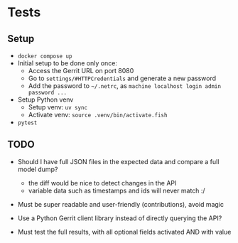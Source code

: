 # Tests

## Setup

- `docker compose up`
- Initial setup to be done only once:
  - Access the Gerrit URL on port 8080
  - Go to `settings/#HTTPCredentials` and generate a new password
  - Add the password to `~/.netrc`, as `machine localhost login admin password ...`
- Setup Python venv
  - Setup venv: `uv sync`
  - Activate venv: `source .venv/bin/activate.fish`
- `pytest`

## TODO

- Should I have full JSON files in the expected data and compare a full model dump?
  - the diff would be nice to detect changes in the API
  - variable data such as timestamps and ids will never match :/

- Must be super readable and user-friendly (contributions), avoid magic

- Use a Python Gerrit client library instead of directly querying the API?

- Must test the full results, with all optional fields activated AND with value
